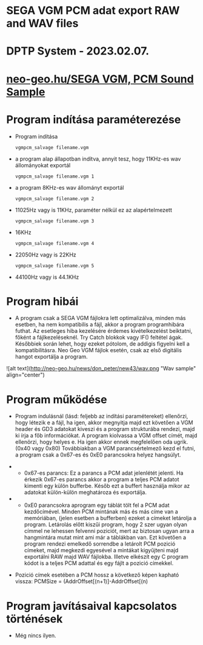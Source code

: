# SEGA VGM PCM adat export RAW and WAV files
# DPTP System - 2023.02.07.
# [neo-geo.hu/SEGA VGM, PCM Sound Sample](http://neo-geo.hu/index.php?modul=news&news=43#nwe)

# Program indítása paraméterezése

- Program indítása

	`vgmpcm_salvage filename.vgm`
	
- a program alap állapotban indítva, annyit tesz, hogy 11KHz-es wav állományokat exportál

	`vgmpcm_salvage filename.vgm 1`
	
- a program 8KHz-es wav állományt exportál

	`vgmpcm_salvage filename.vgm 2`
	
- 11025Hz vagy is 11KHz, paraméter nélkül ez az alapértelmezett

	`vgmpcm_salvage filename.vgm 3`
	
- 16KHz

	`vgmpcm_salvage filename.vgm 4`
	
- 22050Hz vagy is 22KHz

	`vgmpcm_salvage filename.vgm 5`
	
- 44100Hz vagy is 44.1KHz

# Program hibái
- A program csak a SEGA VGM fájlokra lett optimalizálva, minden más esetben, ha nem kompatibilis a fájl, akkor a program programhibára futhat.
Az esetleges hiba kezelésére érdemes kivételkezelést beiktatni, főként a fájlkezeléseknél. Try Catch blokkok vagy IF() feltétel ágak.
Későbbiek során lehet, hogy ezeket pótolom, de addigis figyelni kell a kompatibilitásra. Neo Geo VGM fájlok esetén, csak az első digitális
hangot exportálja a program.

![alt text](http://neo-geo.hu/news/don_peter/new43/wav.png "Wav sample" align="center")

# Program működése
- Program indulásnál (lásd: feljebb az indítási paramétereket) ellenőrzi, hogy létezik e a fájl, ha igen, akkor megnyitja majd ezt követően
a VGM header és GD3 adatokat kiveszi és a program strukturába rendezi, majd ki írja a főb információkat. A program kiolvassa a VGM offset címét, 
majd ellenörzi, hogy helyes e. Ha igen akkor ennek megfelelően oda ugrik. (0x40 vagy 0x80)
Továbbiakban a VGM parancsértelmező kezd el futni, a program csak a 0x67-es és 0xE0 parancsokra helyez hangsúlyt.
- * 0x67-es parancs: Ez a parancs a PCM adat jelenlétét jelenti. Ha érkezik 0x67-es parancs akkor a program a teljes PCM adatot kimenti egy 
külön bufferbe. Későb ezt a buffert használja mikor az adatokat külön-külön meghatároza és exportálja.
- * 0xE0 parancsokra  aprogram egy táblát tölt fel a PCM adat kezdőcímével. Minden PCM mintának más és más címe van a memóriában, (jelen esetben a bufferben)
ezeket a címeket letárolja a program. Letárolás előtt kiszűi program, hogy 2 szer ugyan olyan címmel ne lehessen felvenni poziciót, mert az 
biztosan ugyan arra a hangmintára mutat mint ami már a táblákban van.
Ezt követően a program rendezi emelkedő sorrendbe a letárolt PCM pozició címeket, majd megkezdi egyesével a mintákat kigyűjteni majd exportálni 
RAW majd WAV fájlokba. Illetve elkészít egy C program kódot is a teljes PCM adattal és egy fájlt a pozició címekkel.

- Pozició címek esetében a PCM hossz a következő képen kapható vissza: PCMSize = (AddrOffset[(n+1)]-AddrOffset[(n)

# Program javításaival kapcsolatos történések
- Még nincs ilyen.